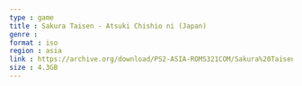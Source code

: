 ```yaml
---
type : game
title : Sakura Taisen - Atsuki Chishio ni (Japan)
genre : 
format : iso
region : asia
link : https://archive.org/download/PS2-ASIA-ROMS321COM/Sakura%20Taisen%20-%20Atsuki%20Chishio%20ni%20%28Japan%29.7z
size : 4.3GB
---
```

